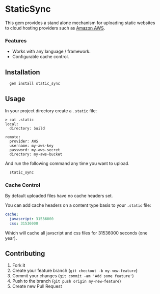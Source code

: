 # StaticSync

This gem provides a stand alone mechanism for uploading static websites to cloud hosting providers such as 
[Amazon AWS](http://en.wikipedia.org/wiki/Amazon_S3#Hosting_entire_websites).

### Features

* Works with any language / framework.
* Configurable cache control.
 
## Installation

```bash
  gem install static_sync
```

## Usage

In your project directory create a `.static` file:

```
> cat .static
local:
  directory: build

remote:
  provider: AWS
  username: my-aws-key
  password: my-aws-secret
  directory: my-aws-bucket
```

And run the following command any time you want to upload.

```bash
  static_sync
```

### Cache Control

By default uploaded files have no cache headers set. 

You can add cache headers on a content type basis to your `.static` file: 

```yaml
cache:
  javascript: 31536000
  css: 31536000
```

Which will cache all javscript and css files for 31536000 seconds (one year).

## Contributing

1. Fork it
2. Create your feature branch (`git checkout -b my-new-feature`)
3. Commit your changes (`git commit -am 'Add some feature'`)
4. Push to the branch (`git push origin my-new-feature`)
5. Create new Pull Request
